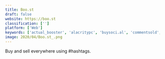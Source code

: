 ```yaml
---
title: Boo.st
draft: false 
website: https://boo.st
classification: ['']
platform: ['Web']
keywords: ['actual_booster', 'alacritypc', 'buysoci.al', 'commentsold', 'engagehub', 'herozebra', 'latency_optimizer', 'letsell', 'like2buy', 'listing_mirror', 'norton_shopping_guarantee', 'olapic', 'pixelshop', 'razer_cortex', 'soldsie', 'wise_game_booster', 'shopsoci.al']
image: 2020/04/Boo.st_.png
---
```

Buy and sell everywhere using #hashtags.